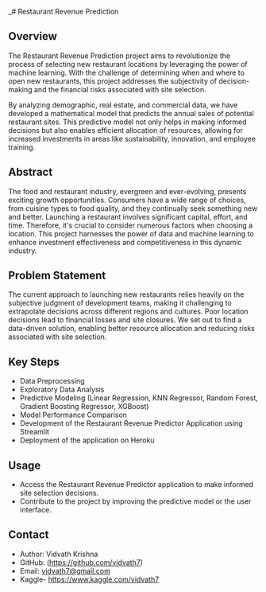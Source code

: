 _# Restaurant Revenue Prediction

## Overview

The Restaurant Revenue Prediction project aims to revolutionize the process of selecting new restaurant locations by leveraging the power of machine learning.
With the challenge of determining when and where to open new restaurants, this project addresses the subjectivity of decision-making and the financial risks associated with site selection.

By analyzing demographic, real estate, and commercial data, we have developed a mathematical model that predicts the annual sales of potential restaurant sites. 
This predictive model not only helps in making informed decisions but also enables efficient allocation of resources, allowing for increased investments in areas like sustainability,
innovation, and employee training.

## Abstract

The food and restaurant industry, evergreen and ever-evolving, presents exciting growth opportunities. Consumers have a wide range of choices, from cuisine types to food quality, 
and they continually seek something new and better. Launching a restaurant involves significant capital, effort, and time. Therefore, it's crucial to consider numerous factors when 
choosing a location. This project harnesses the power of data and machine learning to enhance investment effectiveness and competitiveness in this dynamic industry.

## Problem Statement

The current approach to launching new restaurants relies heavily on the subjective judgment of development teams, making it challenging to extrapolate decisions across different regions and cultures. Poor location decisions lead to financial losses and site closures. We set out to find a data-driven solution, enabling better resource allocation and reducing risks associated with site selection.

## Key Steps

- Data Preprocessing
- Exploratory Data Analysis
- Predictive Modeling (Linear Regression, KNN Regressor, Random Forest, Gradient Boosting Regressor, XGBoost)
- Model Performance Comparison
- Development of the Restaurant Revenue Predictor Application using Streamlit
- Deployment of the application on Heroku

## Usage

- Access the Restaurant Revenue Predictor application to make informed site selection decisions.
- Contribute to the project by improving the predictive model or the user interface.

## Contact

- Author: Vidvath Krishna
- GitHub: (https://github.com/vidvath7)
- Email: vidvath7@gmail.com
- Kaggle- https://www.kaggle.com/vidvath7
